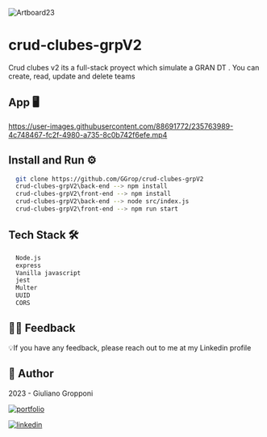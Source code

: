 ![Artboard23](https://user-images.githubusercontent.com/88691772/235659700-829dd7ba-cdcf-4f8a-83c9-1539cce5474b.png)


# crud-clubes-grpV2

Crud clubes v2 its a full-stack proyect which simulate a GRAN DT . You can create, read, update and delete teams

## App 🖥

https://user-images.githubusercontent.com/88691772/235763989-4c748467-fc2f-4980-a735-8c0b742f6efe.mp4

## Install and Run ⚙

```bash
  git clone https://github.com/GGrop/crud-clubes-grpV2
  crud-clubes-grpV2\back-end --> npm install
  crud-clubes-grpV2\front-end --> npm install
  crud-clubes-grpV2\back-end --> node src/index.js
  crud-clubes-grpV2\front-end --> npm run start
```

## Tech Stack 🛠

```bash
  Node.js
  express
  Vanilla javascript
  jest
  Multer
  UUID
  CORS
```


## 🤲🏻 Feedback

💡If you have any feedback, please reach out to me at my Linkedin profile

## 👤 Author

 2023 - Giuliano Gropponi
 
[![portfolio](https://img.shields.io/badge/my_portfolio-000?style=for-the-badge&logo=ko-fi&logoColor=white)](https://github.com/GGrop)

[![linkedin](https://img.shields.io/badge/linkedin-0A66C2?style=for-the-badge&logo=linkedin&logoColor=white)](https://www.linkedin.com/in/giuliano-gropponi/)